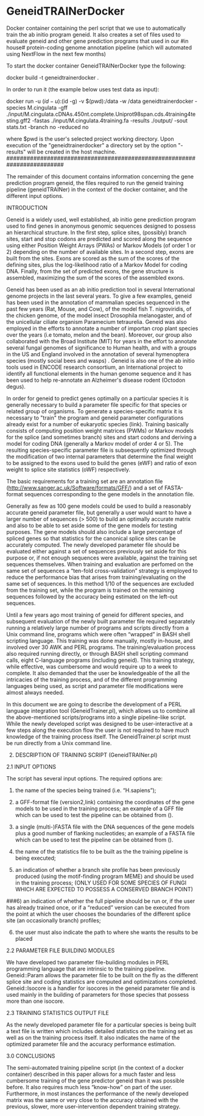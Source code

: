 # GeneidTRAINerDocker
Docker container containing the perl script that we use to automatically train the ab initio program geneid. It also creates a set of files used to evaluate geneid and other gene prediction programs that used in our #in house# protein-coding genome annotation pipeline (which will automated using NextFlow in the next few months)  

To start the docker container GeneidTRAINerDocker type the following:

docker build -t  geneidtrainerdocker .

In order to run it (the example below uses test data as input):

docker run -u $(id -u):$(id -g) -v $(pwd):/data -w /data geneidtrainerdocker -species M.cingulata -gff ./input/M.cingulata.cDNAs.450nt.complete.Uniprot98span.cds.4training4testing.gff2 -fastas ./input/M.cingulata.4training.fa -results ./output/ -sout stats.txt -branch no -reduced no 

where $pwd is the user's selected project working directory. Upon execution of the "geneidtrainerdocker" a directory set by the option "-results" will be created in the host machine. 
#########################################################################

The remainder of this document contains information concerning the gene prediction program geneid, the files required to run the geneid training pipeline (geneidTRAINer) in the context of the docker container, and the different input options.  


INTRODUCTION

Geneid is a widely used, well established, ab initio gene prediction program used to find genes in anonymous genomic sequences designed to possess an hierarchical structure. In the first step, splice sites, (possibly) branch sites, start and stop codons are predicted and scored along the sequence using either Position Weight Arrays (PWAs) or Markov Models (of order 1 or 2) depending on the number of available sites. In a second step, exons are built from the sites. Exons are scored as the sum of the scores of the defining sites, plus the log-likelihood ratio of a Markov Model for coding DNA.  Finally, from the set of predicted exons, the gene structure is assembled, maximizing the sum of the scores of the assembled exons.

Geneid has been used as an ab initio prediction tool in several International genome projects in the last several years. To give a few examples, geneid has been used in the annotation of mammalian species sequenced in the past few years (Rat, Mouse, and Cow), of the model fish T. nigroviridis, of the chicken genome, of the model insect Drosophila melanogaster, and of the unicellular ciliate organism Paramecium tetraurelia. Geneid was also employed in the efforts to annotate a number of importan crop plant species over the years (i.e tomato, melon and the bean).  Moreover, our group also collaborated with the Broad Institute (MIT) for years in the effort to annotate several fungal genomes of significance to Human health, and with a groups in the US and England involved in the annotation of several hymenoptera species (mostly social bees and wasps) . Geneid is also one of the ab initio tools used in ENCODE research consortium, an International project to identify all functional elements in the human genome sequence and it has been used to help re-annotate an Alzheimer's disease rodent (Octodon degus). 

In order for geneid to predict genes optimally on a particular species it is generally necessary to build a parameter file specific for that species or related group of organisms.  To generate a species-specific matrix it is necessary to "train" the program and geneid parameter configurations already exist for a number of eukaryotic species (link).  Training basically consists of computing position weight matrices (PWMs) or Markov models for the splice (and sometimes branch) sites and start codons and deriving a model for coding DNA (generally a Markov model of order 4 or 5).  The resulting species-specific parameter file is subsequently optimized through the modification of two internal parameters that determine the final weight to be assigned to the exons used to build the genes (eWF) and ratio of exon weight to splice site statistics (oWF) respectively. 

The basic requirements for a training set are an annotation file (http://www.sanger.ac.uk/Software/formats/GFF/) and a set of FASTA-format sequences corresponding to the gene models in the annotation file.

Generally as few as 100 gene models could be used to build a reasonably accurate geneid parameter file, but generally a user would want to have a larger number of sequences (> 500) to build an optimally accurate matrix and also to be able to set aside some of the gene models for testing purposes. The gene models should also include a large percentage of spliced genes so that statistics for the canonical splice sites can be accurately computed. The newly developed parameter file should be evaluated either against a set of sequences previously set aside for this purpose or, if not enough sequences were available, against the training set sequences themselves. When training and evaluation are perfomed on the same set of sequences a “ten-fold cross-validation” strategy is employed to reduce the performance bias that arises from training/evaluating on the same set of sequences. In this method 1/10 of the sequences are excluded from the training set, while the program is trained on the remaining sequences followed by the accuracy being estimated on the left-out sequences.

Until a few years ago most training of geneid for different species, and subsequent evaluation of the newly built parameter file required separately running a relatively large number of programs and scripts directly from a Unix command line, programs which were often “wrapped” in BASH shell scripting language. This training was done manually, mostly in-house, and involved over 30 AWK and PERL programs.   The training/evaluation process also required running directly, or through BASH shell scripting command calls, eight C-language programs (including geneid). This training strategy, while effective, was cumbersome and would require up to a week to complete. It also demanded that the user be knowledgeable of the all the intricacies of the training process, and of the different programming languages being used, as script and parameter file modifications were almost always needed. 

In this document we are going to describe the development of a PERL language integration tool (GeneidTrainer.pl), which allows us to combine all the above-mentioned scripts/programs into a single pipeline-like script. While the newly developed script was designed to be user-interactive at a few steps along the execution flow the user is not required to have much knowledge of the training process itself.  The GeneidTrainer.pl script must be run directly from a Unix command line. 

2. DESCRIPTION OF TRAINING SCRIPT (GeneidTRAINer.pl)

2.1 INPUT OPTIONS

The script has several input options. The required options are:

1) the name of the species being trained (i.e. “H.sapiens”); 

2) a GFF-format file (version2,link) containing the coordinates of the gene models to be used in the training process; an example of a GFF file which can be used to test the pipeline can be obtained from ().   

3) a single (multi-)FASTA file with the DNA sequences of the gene models plus a good number of flanking nucleotides; an example of a FASTA file which can be used to test the pipeline can be obtained from ().   

4) the name of the statistics file to be built as the the training pipeline is being executed; 

5) an indication of whether a branch site profile has been previously produced (using the motif-finding  program MEME) and should be used in the training process; (ONLY USED FOR SOME SPECIES OF FUNGI WHICH ARE EXPECTED TO POSSESS A CONSERVED BRANCH POINT) 

###6) an indication of whether the full pipeline should be run or, if the user has already trained once, or if a “reduced” version can be executed from the point at which the user chooses the boundaries of the different splice site (an occasionally branch) profiles; 

6) the user must also indicate the path to where she wants the results to be placed  


2.2 PARAMETER FILE BUILDING MODULES

We have developed two parameter file-building modules in PERL programming language that are intrinsic to the training pipeline. Geneid::Param allows the parameter file to be built on the fly as the different splice site and coding statistics are computed and optimizations completed. Geneid::Isocore is a handler for isocores in the geneid parameter file and is used mainly in the building of parameters for those species that possess more than one isocore.  

2.3 TRAINING STATISTICS OUTPUT FILE

As the newly developed parameter file for a particular species is being built a text file is written which includes detailed statistics on the training set as well as on the training process itself. It also indicates the name of the optimized parameter file and the accuracy  performance estimation.  


3.0 CONCLUSIONS

The semi-automated training pipeline script (in the context of a docker container) described in this paper allows for a much faster and less cumbersome training of the gene predictor geneid than it was possible before. It also requires much less “know-how” on part of the user. Furthermore, in most instances the performance of the newly developed matrix was the same or very close to the accuracy obtained with the previous, slower, more user-intervention dependent training strategy.
